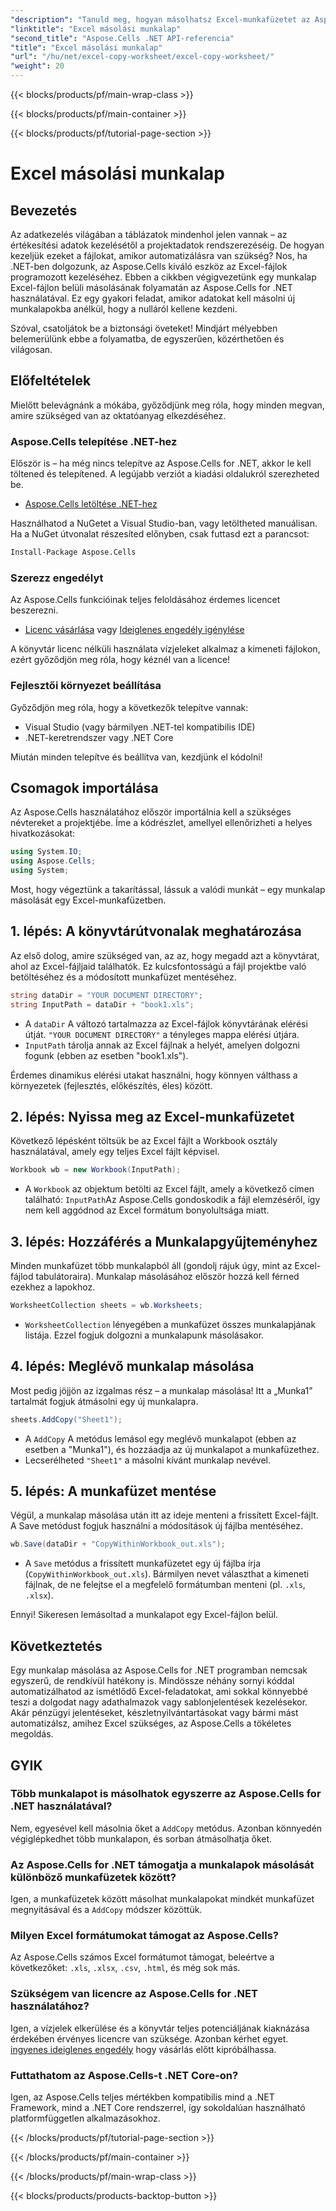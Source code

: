 ```yaml
---
"description": "Tanuld meg, hogyan másolhatsz Excel-munkafüzetet az Aspose.Cells for .NET segítségével ezzel a könnyen követhető, lépésről lépésre haladó útmutatóval. Ideális .NET-fejlesztők számára, akik automatizálni szeretnék az Excel-feladatokat."
"linktitle": "Excel másolási munkalap"
"second_title": "Aspose.Cells .NET API-referencia"
"title": "Excel másolási munkalap"
"url": "/hu/net/excel-copy-worksheet/excel-copy-worksheet/"
"weight": 20
---
```


{{< blocks/products/pf/main-wrap-class >}}

{{< blocks/products/pf/main-container >}}

{{< blocks/products/pf/tutorial-page-section >}}

# Excel másolási munkalap

## Bevezetés

Az adatkezelés világában a táblázatok mindenhol jelen vannak – az értékesítési adatok kezelésétől a projektadatok rendszerezéséig. De hogyan kezeljük ezeket a fájlokat, amikor automatizálásra van szükség? Nos, ha .NET-ben dolgozunk, az Aspose.Cells kiváló eszköz az Excel-fájlok programozott kezeléséhez. Ebben a cikkben végigvezetünk egy munkalap Excel-fájlon belüli másolásának folyamatán az Aspose.Cells for .NET használatával. Ez egy gyakori feladat, amikor adatokat kell másolni új munkalapokba anélkül, hogy a nulláról kellene kezdeni.

Szóval, csatoljátok be a biztonsági öveteket! Mindjárt mélyebben belemerülünk ebbe a folyamatba, de egyszerűen, közérthetően és világosan.

## Előfeltételek

Mielőtt belevágnánk a mókába, győződjünk meg róla, hogy minden megvan, amire szükséged van az oktatóanyag elkezdéséhez.

### Aspose.Cells telepítése .NET-hez
Először is – ha még nincs telepítve az Aspose.Cells for .NET, akkor le kell töltened és telepítened. A legújabb verziót a kiadási oldalukról szerezheted be.

- [Aspose.Cells letöltése .NET-hez](https://releases.aspose.com/cells/net/)

Használhatod a NuGetet a Visual Studio-ban, vagy letöltheted manuálisan. Ha a NuGet útvonalat részesíted előnyben, csak futtasd ezt a parancsot:

```bash
Install-Package Aspose.Cells
```

### Szerezz engedélyt
Az Aspose.Cells funkcióinak teljes feloldásához érdemes licencet beszerezni.

- [Licenc vásárlása](https://purchase.aspose.com/buy) vagy [Ideiglenes engedély igénylése](https://purchase.aspose.com/temporary-license/)

A könyvtár licenc nélküli használata vízjeleket alkalmaz a kimeneti fájlokon, ezért győződjön meg róla, hogy kéznél van a licence!

### Fejlesztői környezet beállítása
Győződjön meg róla, hogy a következők telepítve vannak:
- Visual Studio (vagy bármilyen .NET-tel kompatibilis IDE)
- .NET-keretrendszer vagy .NET Core

Miután minden telepítve és beállítva van, kezdjünk el kódolni!

## Csomagok importálása

Az Aspose.Cells használatához először importálnia kell a szükséges névtereket a projektjébe. Íme a kódrészlet, amellyel ellenőrizheti a helyes hivatkozásokat:

```csharp
using System.IO;
using Aspose.Cells;
using System;
```

Most, hogy végeztünk a takarítással, lássuk a valódi munkát – egy munkalap másolását egy Excel-munkafüzetben.

## 1. lépés: A könyvtárútvonalak meghatározása
Az első dolog, amire szükséged van, az az, hogy megadd azt a könyvtárat, ahol az Excel-fájljaid találhatók. Ez kulcsfontosságú a fájl projektbe való betöltéséhez és a módosított munkafüzet mentéséhez.

```csharp
string dataDir = "YOUR DOCUMENT DIRECTORY";
string InputPath = dataDir + "book1.xls";
```

- A `dataDir` A változó tartalmazza az Excel-fájlok könyvtárának elérési útját. `"YOUR DOCUMENT DIRECTORY"` a tényleges mappa elérési útjára.
- `InputPath` tárolja annak az Excel fájlnak a helyét, amelyen dolgozni fogunk (ebben az esetben "book1.xls").

Érdemes dinamikus elérési utakat használni, hogy könnyen válthass a környezetek (fejlesztés, előkészítés, éles) között.

## 2. lépés: Nyissa meg az Excel-munkafüzetet
Következő lépésként töltsük be az Excel fájlt a Workbook osztály használatával, amely egy teljes Excel fájlt képvisel.

```csharp
Workbook wb = new Workbook(InputPath);
```

- A `Workbook` az objektum betölti az Excel fájlt, amely a következő címen található: `InputPath`Az Aspose.Cells gondoskodik a fájl elemzéséről, így nem kell aggódnod az Excel formátum bonyolultsága miatt.

## 3. lépés: Hozzáférés a Munkalapgyűjteményhez
Minden munkafüzet több munkalapból áll (gondolj rájuk úgy, mint az Excel-fájlod tabulátoraira). Munkalap másolásához először hozzá kell férned ezekhez a lapokhoz.

```csharp
WorksheetCollection sheets = wb.Worksheets;
```

- `WorksheetCollection` lényegében a munkafüzet összes munkalapjának listája. Ezzel fogjuk dolgozni a munkalapunk másolásakor.

## 4. lépés: Meglévő munkalap másolása
Most pedig jöjjön az izgalmas rész – a munkalap másolása! Itt a „Munka1” tartalmát fogjuk átmásolni egy új munkalapra.

```csharp
sheets.AddCopy("Sheet1");
```

- A `AddCopy` A metódus lemásol egy meglévő munkalapot (ebben az esetben a "Munka1"), és hozzáadja az új munkalapot a munkafüzethez.
- Lecserélheted `"Sheet1"` a másolni kívánt munkalap nevével.

## 5. lépés: A munkafüzet mentése
Végül, a munkalap másolása után itt az ideje menteni a frissített Excel-fájlt. A Save metódust fogjuk használni a módosítások új fájlba mentéséhez.

```csharp
wb.Save(dataDir + "CopyWithinWorkbook_out.xls");
```

- A `Save` metódus a frissített munkafüzetet egy új fájlba írja (`CopyWithinWorkbook_out.xls`). Bármilyen nevet választhat a kimeneti fájlnak, de ne felejtse el a megfelelő formátumban menteni (pl. `.xls`, `.xlsx`).

Ennyi! Sikeresen lemásoltad a munkalapot egy Excel-fájlon belül.

## Következtetés

Egy munkalap másolása az Aspose.Cells for .NET programban nemcsak egyszerű, de rendkívül hatékony is. Mindössze néhány sornyi kóddal automatizálhatod az ismétlődő Excel-feladatokat, ami sokkal könnyebbé teszi a dolgodat nagy adathalmazok vagy sablonjelentések kezelésekor. Akár pénzügyi jelentéseket, készletnyilvántartásokat vagy bármi mást automatizálsz, amihez Excel szükséges, az Aspose.Cells a tökéletes megoldás.

## GYIK

### Több munkalapot is másolhatok egyszerre az Aspose.Cells for .NET használatával?
Nem, egyesével kell másolnia őket a `AddCopy` metódus. Azonban könnyedén végiglépkedhet több munkalapon, és sorban átmásolhatja őket.

### Az Aspose.Cells for .NET támogatja a munkalapok másolását különböző munkafüzetek között?
Igen, a munkafüzetek között másolhat munkalapokat mindkét munkafüzet megnyitásával és a `AddCopy` módszer közöttük.

### Milyen Excel formátumokat támogat az Aspose.Cells?
Az Aspose.Cells számos Excel formátumot támogat, beleértve a következőket: `.xls`, `.xlsx`, `.csv`, `.html`, és még sok más.

### Szükségem van licencre az Aspose.Cells for .NET használatához?
Igen, a vízjelek elkerülése és a könyvtár teljes potenciáljának kiaknázása érdekében érvényes licencre van szüksége. Azonban kérhet egyet. [ingyenes ideiglenes engedély](https://purchase.aspose.com/temporary-license) hogy vásárlás előtt kipróbálhassa.

### Futtathatom az Aspose.Cells-t .NET Core-on?
Igen, az Aspose.Cells teljes mértékben kompatibilis mind a .NET Framework, mind a .NET Core rendszerrel, így sokoldalúan használható platformfüggetlen alkalmazásokhoz.

{{< /blocks/products/pf/tutorial-page-section >}}

{{< /blocks/products/pf/main-container >}}

{{< /blocks/products/pf/main-wrap-class >}}

{{< blocks/products/products-backtop-button >}}